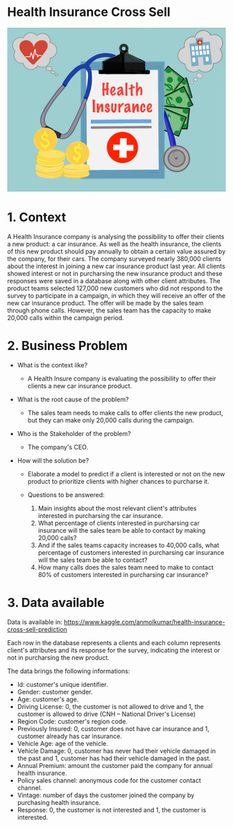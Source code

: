 # Health Insurance Cross Sell

![](img/health_insurance.png)

# 1. Context

A Health Insurance company is analysing the possibility to offer their clients a new product: a car insurance. As well as the health insurance, the clients of this new product should pay annually to obtain a certain value assured by the company, for their cars. The company surveyed nearly 380,000 clients about the interest in joining a new car insurance product last year. All clients showed interest or not in purcharsing the new insurance product and these responses were saved in a database along with other client attributes. The product teams selected 127,000 new customers who did not respond to the survey to participate in a campaign, in which they will receive an offer of the new car insurance product. The offer will be made by the sales team through phone calls. However, the sales team has the capacity to make 20,000 calls within the campaign period.

# 2. Business Problem

* What is the context like?

    * A Health Insure company is evaluating the possibility to offer their clients a new car insurance product.

* What is the root cause of the problem?

    * The sales team needs to make calls to offer clients the new product, but they can make only 20,000 calls during the campaign.

* Who is the Stakeholder of the problem?

    * The company's CEO.

* How will the solution be?

    * Elaborate a model to predict if a client is interested or not on the new product to prioritize clients with higher chances to purcharse it.

    * Questions to be answered:

        1. Main insights about the most relevant client's attributes interested in purcharsing the car insurance.
        2. What percentage of clients interested in purcharsing car insurance will the sales team be able to contact by making 20,000 calls?
        3. And if the sales teams capacity increases to 40,000 calls, what percentage of customers interested in purcharsing car insurance will the sales team be able to contact?
        4. How many calls does the sales team need to make to contact 80% of customers interested in purcharsing car insurance?


# 3. Data available

Data is available in: https://www.kaggle.com/anmolkumar/health-insurance-cross-sell-prediction

Each row in the database represents a clients and each column represents client's attributes and its response for the survey, indicating the interest or not in purcharsing the new product.

The data brings the following informations:

* Id: customer's unique identifier.
* Gender: customer gender.
* Age: customer's age.
* Driving License: 0, the customer is not allowed to drive and 1, the customer is allowed to drive (CNH – National Driver's License)
* Region Code: customer's region code.
* Previously Insured: 0, customer does not have car insurance and 1, customer already has car insurance.
* Vehicle Age: age of the vehicle.
* Vehicle Damage: 0, customer has never had their vehicle damaged in the past and 1, customer has had their vehicle damaged in the past.
* Annual Premium: amount the customer paid the company for annual health insurance.
* Policy sales channel: anonymous code for the customer contact channel.
* Vintage: number of days the customer joined the company by purchasing health insurance.
* Response: 0, the customer is not interested and 1, the customer is interested.